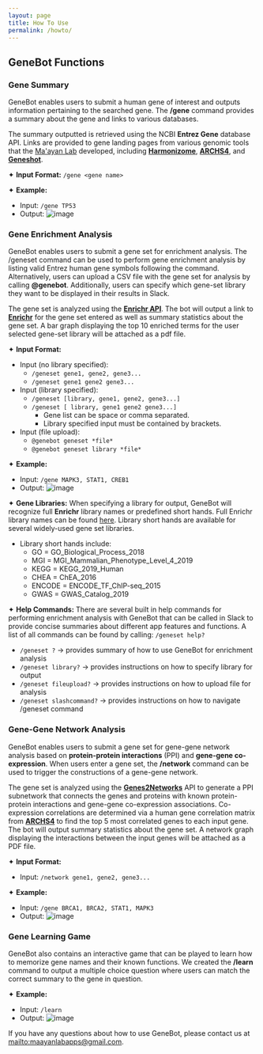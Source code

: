 ```yaml
---
layout: page
title: How To Use
permalink: /howto/
---
```


## GeneBot Functions

### Gene Summary 
GeneBot enables users to submit a human gene of interest and outputs information pertaining to the searched gene. The **/gene** command provides a summary about the gene and links to various databases. 

The summary outputted is retrieved using the NCBI **Entrez Gene** database API. Links are provided to gene landing pages from various genomic tools that the [Ma'ayan Lab](https://labs.icahn.mssm.edu/maayanlab/) developed, including [**Harmonizome**](https://amp.pharm.mssm.edu/Harmonizome/), [**ARCHS4**](https://amp.pharm.mssm.edu/archs4/), and [**Geneshot**](https://amp.pharm.mssm.edu/geneshot/). 

✦ **Input Format:** `/gene <gene name>`

✦ **Example:** 
- Input: `/gene TP53`
- Output: 
![image](assets/images/summary_output.png)

### Gene Enrichment Analysis
GeneBot enables users to submit a gene set for enrichment analysis. The /geneset command can be used to perform gene enrichment analysis by listing valid Entrez human gene symbols following the command. Alternatively, users can upload a CSV file with the gene set for analysis by calling **@genebot**. Additionally, users can specify which gene-set library they want to be displayed in their results in Slack.

The gene set is analyzed using the [**Enrichr API**](https://amp.pharm.mssm.edu/Enrichr/help#api). The bot will output a link to [**Enrichr**](https://amp.pharm.mssm.edu/Enrichr/) for the gene set entered as well as summary statistics about the gene set. A bar graph displaying the top 10 enriched terms for the user selected gene-set library will be attached as a pdf file. 

✦ **Input Format:** 
- Input (no library specified): 
    - `/geneset gene1, gene2, gene3... ` 
    - `/geneset gene1 gene2 gene3... `
- Input (library specified): 
    - `/geneset [library, gene1, gene2, gene3...] ` 
    - `/geneset [ library, gene1 gene2 gene3...] `
        - Gene list can be space or comma separated.
        - Library specified input must be contained by brackets.
- Input (file upload): 
    - `@genebot geneset *file*` 
    - `@genebot geneset library *file*` 

✦ **Example:** 
- Input: `/gene MAPK3, STAT1, CREB1`
- Output: 
![image](assets/images/enrichment_output.png)

✦ **Gene Libraries:**
When specifying a library for output, GeneBot will recognize full **Enrichr** library names or predefined short hands. Full Enrichr library names can be found [here](https://amp.pharm.mssm.edu/Enrichr/#stats). Library short hands are available for several widely-used gene set libraries.
- Library short hands include:
    - GO = GO_Biological_Process_2018
    - MGI = MGI_Mammalian_Phenotype_Level_4_2019
    - KEGG = KEGG_2019_Human
    - CHEA = ChEA_2016
    - ENCODE = ENCODE_TF_ChIP-seq_2015
    - GWAS = GWAS_Catalog_2019

✦ **Help Commands:**
There are several built in help commands for performing enrichment analysis with GeneBot that can be called in Slack to provide concise summaries about different app features and functions. A list of all commands can be found by calling: `/geneset help?`

- `/geneset ?` → provides summary of how to use GeneBot for enrichment analysis  
- `/geneset library?` → provides instructions on how to specify library for output
- `/geneset fileupload?` → provides instructions on how to upload file for analysis
- `/geneset slashcommand?` → provides instructions on how to navigate /geneset command

### Gene-Gene Network Analysis
GeneBot enables users to submit a gene set for gene-gene network analysis based on **protein-protein interactions** (PPI) and **gene-gene co-expression**. When users enter a gene set, the **/network** command can be used to trigger the constructions of a gene-gene network.

The gene set is analyzed using the [**Genes2Networks**](https://amp.pharm.mssm.edu/G2N/) API to generate a PPI subnetwork that connects the genes and proteins with known protein-protein interactions and gene-gene co-expression associations. Co-expression correlations are determined via a human gene correlation matrix from [**ARCHS4**](https://amp.pharm.mssm.edu/archs4/) to find the top 5 most correlated genes to each input gene. The bot will output summary statistics about the gene set. A network graph displaying the interactions between the input genes will be attached as a PDF file. 

✦ **Input Format:** 
- Input: `/network gene1, gene2, gene3... ` 

✦ **Example:** 
- Input: `/gene BRCA1, BRCA2, STAT1, MAPK3`
- Output: 
![image](assets/images/network_output.png)

### Gene Learning Game
GeneBot also contains an interactive game that can be played to learn how to memorize gene names and their known functions. We created the **/learn** command to output a multiple choice question where users can match the correct summary to the gene in question. 

✦ **Example:** 
- Input: `/learn `
- Output: 
![image](assets/images/quiz_output.png)

If you have any questions about how to use GeneBot, please contact us at <mailto:maayanlabapps@gmail.com>.

